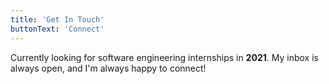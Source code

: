 ```yaml
---
title: 'Get In Touch'
buttonText: 'Connect'
---
```


Currently looking for software engineering internships in **2021**. My inbox is always open, and I'm always happy to connect!
